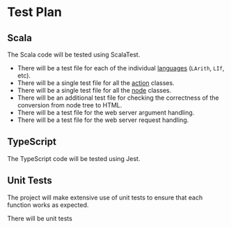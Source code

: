 # Test Plan

## Scala

The Scala code will be tested using ScalaTest.

- There will be a test file for each of the individual [languages](requirements.md#languages) (`LArith`, `LIf`, etc).
- There will be a single test file for all the [action](requirements.md#actions) classes.
- There will be a single test file for all the [node](requirements.md#node-tree) classes.
- There will be an additional test file for checking the correctness of the conversion from node tree to HTML.
- There will be a test file for the web server argument handling.
- There will be a test file for the web server request handling.

## TypeScript

The TypeScript code will be tested using Jest.

## Unit Tests

The project will make extensive use of unit tests to ensure that each function works as expected.

There will be unit tests
